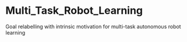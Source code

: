 # Multi_Task_Robot_Learning

Goal relabelling with intrinsic motivation for multi-task
autonomous robot learning
